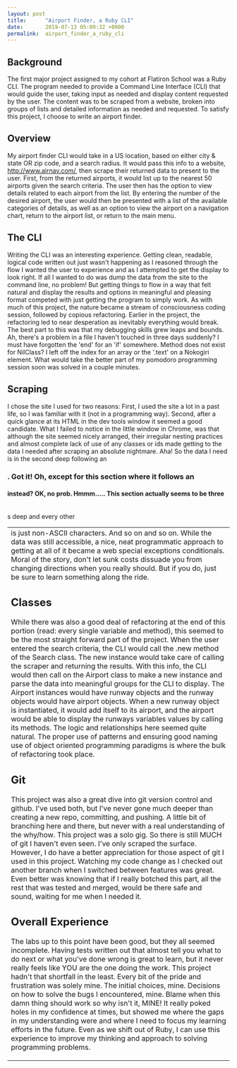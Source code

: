 ```yaml
---
layout: post
title:      "Airport Finder, a Ruby CLI"
date:       2019-07-13 05:09:32 +0000
permalink:  airport_finder_a_ruby_cli
---
```



## Background

The first major project assigned to my cohort at Flatiron School was a Ruby CLI.  The program needed to provide a Command Line Interface (CLI) that would guide the user, taking input as needed and display content requested by the user.  The content was to be scraped from a website, broken into groups of lists and detailed information as needed and requested.  To satisfy this project, I choose to write an airport finder.

## Overview
My airport finder CLI would take in a US location, based on either city & state OR zip code, and a search radius.  It  would pass this info to a  website, http://www.airnav.com/, then scrape their returned data to present to the user.  First, from the returned airports, it would list up to the nearest 50 airports given the search criteria.  The user then has the  option to view details related to each airport from the list.  By entering the number of the desired airport, the user would then be presented with a list of the available categories of details, as well as an option to view the airport on a navigation chart, return to the airport list, or return to the main menu.

## The CLI
Writing the CLI was an interesting experience.  Getting clean, readable, logical code written out just wasn't happening as I reasoned through the flow I wanted the user to experience and as I attempted to get the display to look right.  If all I wanted to do was  dump the data from  the  site to the command line, no problem!  But getting things to flow in a way that felt natural and display the results and options in meaningful and pleasing format competed  with just getting the program to simply work.  As with much of this project, the nature became a stream of consciousness coding session, followed by copious refactoring.  Earlier in the project, the refactoring led to near desperation as inevitably everything would break.  The  best part to this was that my debugging skills grew leaps and bounds.  Ah, there's a problem in a file I haven't touched in three days suddenly?  I must have forgotten the 'end' for an 'if' somewhere.  Method does not  exist for NilClass?  I left off the index for an array or  the '.text' on a Nokogiri element.  What would take the better part of my pomodoro programming session soon was solved in a couple minutes.

## Scraping
I chose the site I used  for two reasons: First, I used the site  a lot in a past life, so I was familiar with it (not in a programming way).  Second, after a quick glance at its HTML in the dev tools window it seemed a good candidate.  What I failed to notice in the little window in Chrome, was that although the site seemed nicely arranged, their irregular nesting practices and almost complete lack of use of any classes or  ids made getting to the  data I needed after scraping an absolute nightmare.  Aha!  So the data I need is in the second <table> deep following an <h3>.  Got it!  Oh, except for this section where it follows an <h4> instead?  OK, no prob.  Hmmm..... This section actually seems to be three <table>s deep and every other <td> is just non-ASCII characters.  And so  on and so on.  While the data was still accessible, a nice, neat programmatic approach to getting at all of  it became a web special exceptions conditionals.  Moral of the story, don't let sunk costs dissuade you from changing directions when you really should.  But if you do, just be sure to learn something along the ride.

## Classes
While there was also a good deal of refactoring at the end of this portion (read: every single variable and method), this seemed to be the most straight  forward part of the project.  When the user entered the search criteria, the CLI would call the .new method of the Search class.  The new instance would take care of calling the scraper and returning the results.  With this info, the CLI would then call on the Airport class to make a new instance and parse the data into meaningful groups for the CLI to display.  The Airport instances would have runway objects and the runway objects would have airport objects.  When a new runway object is instantiated, it would add itself to its airport, and the airport would be able to display the runways variables values by calling its methods.  The logic and relationships here seemed quite natural.  The proper use of patterns and ensuring good naming use of object oriented programming paradigms is  where the bulk of refactoring took place.

## Git
This project was also a great dive into git version control and github.  I've used both, but I've never gone much deeper than creating a new repo, committing, and pushing.  A little bit of branching here and there, but never with a real understanding of the why/how.  This project was a solo gig.  So there is  still MUCH of git I haven't even seen.  I've only scraped the surface.  However, I do have a better appreciation for those aspect of git I used in this project.  Watching my code change as I checked out another branch when I switched between features was great.  Even better was knowing that if I really botched this part, all the rest that was tested and merged, would be there safe and sound, waiting for me when I needed it.

## Overall Experience
The labs up to this point have been good, but they all seemed incomplete.  Having  tests written out that almost tell you what to do next or what you've done wrong is great to learn, but it never really feels like YOU are the one doing the work.  This project hadn't that shortfall in the least.  Every bit of the pride and frustration was solely mine.  The initial choices, mine.  Decisions on how to solve the bugs I encountered, mine.  Blame when this damn thing should work so why isn't it, MINE!  It really poked holes in my confidence at times, but showed me where the gaps in my understanding were and where I need to focus my learning efforts in the future.  Even as we shift out of Ruby, I can use this experience to improve my thinking and approach to solving programming problems.
